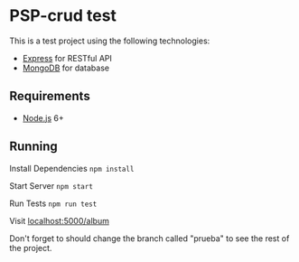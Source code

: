 # PSP-crud test

This is a test project using the following technologies:
- [Express](http://expressjs.com/) for RESTful API
- [MongoDB](https://www.mongodb.com/) for database

## Requirements

- [Node.js](https://nodejs.org/en/) 6+

## Running

Install Dependencies
```npm install```

Start Server
```npm start```

Run Tests
```npm run test```

Visit [localhost:5000/album](http://localhost:5000/album)

Don't forget to should change the branch called "prueba" to see the rest of the project.

